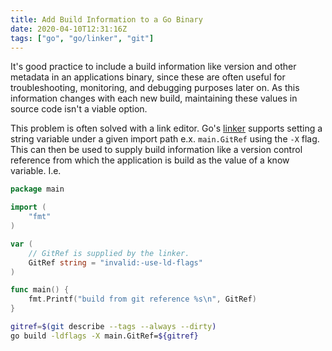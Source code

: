 ```yaml
---
title: Add Build Information to a Go Binary
date: 2020-04-10T12:31:16Z
tags: ["go", "go/linker", "git"]
---
```


It's good practice to include a build information like version and other metadata in an applications binary, since these
are often useful for troubleshooting, monitoring, and debugging purposes later on. As this information changes with each
new build, maintaining these values in source code isn't a viable option.

This problem is often solved with a link editor. Go's [linker][golang.org:linker] supports setting a string variable
under a given import path e.x. `main.GitRef` using the `-X` flag. This can then be used to supply build information like
a version control reference from which the application is build as the value of a know variable. I.e.

```go
package main

import (
    "fmt"
)

var (
    // GitRef is supplied by the linker.
    GitRef string = "invalid:-use-ld-flags"
)

func main() {
    fmt.Printf("build from git reference %s\n", GitRef)
}
```

```bash
gitref=$(git describe --tags --always --dirty)
go build -ldflags -X main.GitRef=${gitref}
```

[golang.org:linker]: https://golang.org/cmd/link/
